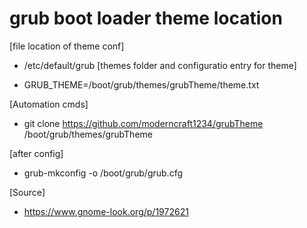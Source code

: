 # grub boot loader theme location

[file location of theme conf]

- /etc/default/grub
[themes folder and configuratio entry for theme]

- GRUB_THEME=/boot/grub/themes/grubTheme/theme.txt

[Automation cmds]

- git clone https://github.com/moderncraft1234/grubTheme /boot/grub/themes/grubTheme

[after config]

- grub-mkconfig -o /boot/grub/grub.cfg


[Source]

- https://www.gnome-look.org/p/1972621
